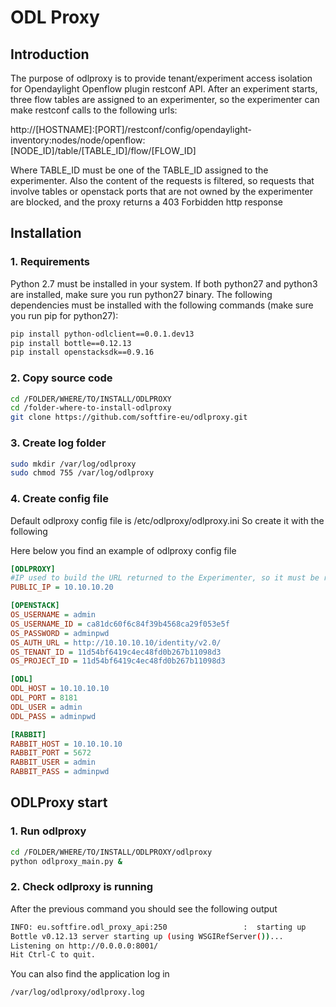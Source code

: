 # ODL Proxy
## Introduction
The purpose of odlproxy is to provide tenant/experiment access isolation for Opendaylight Openflow plugin restconf API.
After an experiment starts, three flow tables are assigned to an experimenter, so the experimenter can make restconf calls to the following urls:

http://[HOSTNAME]:[PORT]/restconf/config/opendaylight-inventory:nodes/node/openflow:[NODE_ID]/table/[TABLE_ID]/flow/[FLOW_ID]

Where TABLE_ID must be one of the TABLE_ID assigned to the experimenter.
Also the content of the requests is filtered, so requests that involve tables or openstack ports that are not owned by the experimenter are blocked, and the proxy returns a 403 Forbidden http response




## Installation

### 1. Requirements
Python 2.7 must be installed in your system. If both python27 and python3 are installed, make sure you run python27 binary.
The following dependencies must be installed with the following commands (make sure you run pip for python27):
```bash
pip install python-odlclient==0.0.1.dev13
pip install bottle==0.12.13
pip install openstacksdk==0.9.16
```


### 2. Copy source code
```bash
cd /FOLDER/WHERE/TO/INSTALL/ODLPROXY
cd /folder-where-to-install-odlproxy
git clone https://github.com/softfire-eu/odlproxy.git
```

### 3. Create log folder
```bash
sudo mkdir /var/log/odlproxy
sudo chmod 755 /var/log/odlproxy
```

### 4. Create config file
Default odlproxy config file is /etc/odlproxy/odlproxy.ini
So create it with the following 

Here below you find an example of odlproxy config file
```ini
[ODLPROXY]
#IP used to build the URL returned to the Experimenter, so it must be reacheable from the Experimenter and the ODLProxy must be binded on this address
PUBLIC_IP = 10.10.10.20

[OPENSTACK]
OS_USERNAME = admin
OS_USERNAME_ID = ca81dc60f6c84f39b4568ca29f053e5f
OS_PASSWORD = adminpwd
OS_AUTH_URL = http://10.10.10.10/identity/v2.0/
OS_TENANT_ID = 11d54bf6419c4ec48fd0b267b11098d3
OS_PROJECT_ID = 11d54bf6419c4ec48fd0b267b11098d3

[ODL]
ODL_HOST = 10.10.10.10
ODL_PORT = 8181
ODL_USER = admin
ODL_PASS = adminpwd

[RABBIT]
RABBIT_HOST = 10.10.10.10
RABBIT_PORT = 5672
RABBIT_USER = admin
RABBIT_PASS = adminpwd
```


## ODLProxy start

### 1. Run odlproxy
```bash
cd /FOLDER/WHERE/TO/INSTALL/ODLPROXY/odlproxy
python odlproxy_main.py &
```

### 2. Check odlproxy is running
After the previous command you should see the following output
```bash
INFO: eu.softfire.odl_proxy_api:250                 :  starting up
Bottle v0.12.13 server starting up (using WSGIRefServer())...
Listening on http://0.0.0.0:8001/
Hit Ctrl-C to quit.
```

You can also find the application log in
```bash
/var/log/odlproxy/odlproxy.log
```


